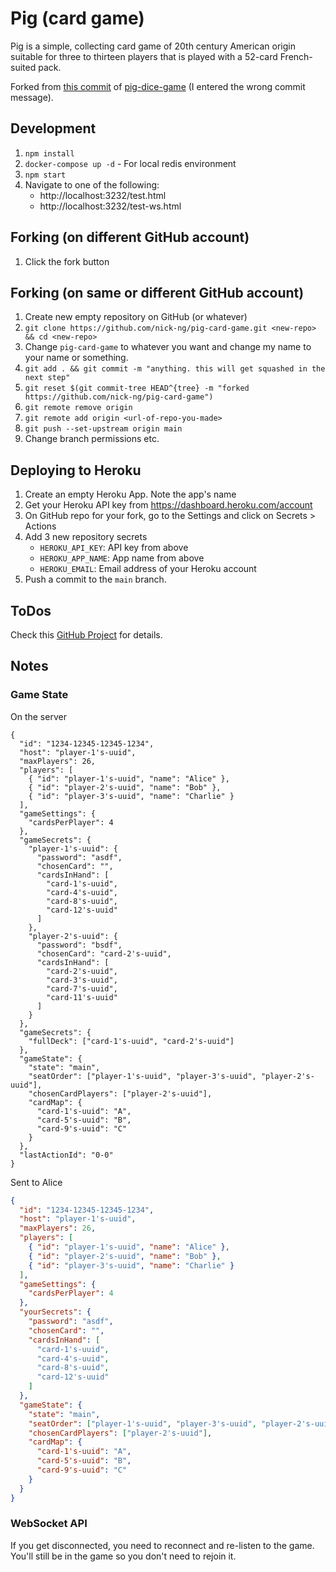 # Pig (card game)

Pig is a simple, collecting card game of 20th century American origin suitable for three to thirteen players that is played with a 52-card French-suited pack.

Forked from [this commit](https://github.com/nick-ng/pig-dice-game/tree/99866e006914ca22554d9b2b5301e39dcfa63d51) of [pig-dice-game](https://github.com/nick-ng/pig-dice-game) (I entered the wrong commit message).

## Development

1. `npm install`
2. `docker-compose up -d` - For local redis environment
3. `npm start`
4. Navigate to one of the following:
   - http://localhost:3232/test.html
   - http://localhost:3232/test-ws.html

## Forking (on different GitHub account)

1. Click the fork button

## Forking (on same or different GitHub account)

1. Create new empty repository on GitHub (or whatever)
2. `git clone https://github.com/nick-ng/pig-card-game.git <new-repo> && cd <new-repo>`
3. Change `pig-card-game` to whatever you want and change my name to your name or something.
4. `git add . && git commit -m "anything. this will get squashed in the next step"`
5. `git reset $(git commit-tree HEAD^{tree} -m "forked https://github.com/nick-ng/pig-card-game")`
6. `git remote remove origin`
7. `git remote add origin <url-of-repo-you-made>`
8. `git push --set-upstream origin main`
9. Change branch permissions etc.

## Deploying to Heroku

1. Create an empty Heroku App. Note the app's name
2. Get your Heroku API key from https://dashboard.heroku.com/account
3. On GitHub repo for your fork, go to the Settings and click on Secrets > Actions
4. Add 3 new repository secrets
   - `HEROKU_API_KEY`: API key from above
   - `HEROKU_APP_NAME`: App name from above
   - `HEROKU_EMAIL`: Email address of your Heroku account
5. Push a commit to the `main` branch.

## ToDos

Check this [GitHub Project](https://github.com/users/nick-ng/projects/1) for details.

## Notes

### Game State

On the server

```jsonc
{
  "id": "1234-12345-12345-1234",
  "host": "player-1's-uuid",
  "maxPlayers": 26,
  "players": [
    { "id": "player-1's-uuid", "name": "Alice" },
    { "id": "player-2's-uuid", "name": "Bob" },
    { "id": "player-3's-uuid", "name": "Charlie" }
  ],
  "gameSettings": {
    "cardsPerPlayer": 4
  },
  "gameSecrets": {
    "player-1's-uuid": {
      "password": "asdf",
      "chosenCard": "",
      "cardsInHand": [
        "card-1's-uuid",
        "card-4's-uuid",
        "card-8's-uuid",
        "card-12's-uuid"
      ]
    },
    "player-2's-uuid": {
      "password": "bsdf",
      "chosenCard": "card-2's-uuid",
      "cardsInHand": [
        "card-2's-uuid",
        "card-3's-uuid",
        "card-7's-uuid",
        "card-11's-uuid"
      ]
    }
  },
  "gameSecrets": {
    "fullDeck": ["card-1's-uuid", "card-2's-uuid"]
  },
  "gameState": {
    "state": "main",
    "seatOrder": ["player-1's-uuid", "player-3's-uuid", "player-2's-uuid"],
    "chosenCardPlayers": ["player-2's-uuid"],
    "cardMap": {
      "card-1's-uuid": "A",
      "card-5's-uuid": "B",
      "card-9's-uuid": "C"
    }
  },
  "lastActionId": "0-0"
}
```

Sent to Alice

```json
{
  "id": "1234-12345-12345-1234",
  "host": "player-1's-uuid",
  "maxPlayers": 26,
  "players": [
    { "id": "player-1's-uuid", "name": "Alice" },
    { "id": "player-2's-uuid", "name": "Bob" },
    { "id": "player-3's-uuid", "name": "Charlie" }
  ],
  "gameSettings": {
    "cardsPerPlayer": 4
  },
  "yourSecrets": {
    "password": "asdf",
    "chosenCard": "",
    "cardsInHand": [
      "card-1's-uuid",
      "card-4's-uuid",
      "card-8's-uuid",
      "card-12's-uuid"
    ]
  },
  "gameState": {
    "state": "main",
    "seatOrder": ["player-1's-uuid", "player-3's-uuid", "player-2's-uuid"],
    "chosenCardPlayers": ["player-2's-uuid"],
    "cardMap": {
      "card-1's-uuid": "A",
      "card-5's-uuid": "B",
      "card-9's-uuid": "C"
    }
  }
}
```

### WebSocket API

If you get disconnected, you need to reconnect and re-listen to the game. You'll still be in the game so you don't need to rejoin it.
